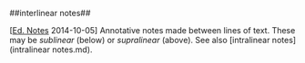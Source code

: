 ##interlinear notes##

\[[Ed. Notes](http://josephsmithpapers.org/back/editorial-method-for-journals-volume-1) 2014-10-05\] Annotative notes made between lines of text. These may be *sublinear* (below) or *supralinear* (above). See also [intralinear notes](intralinear notes.md).
